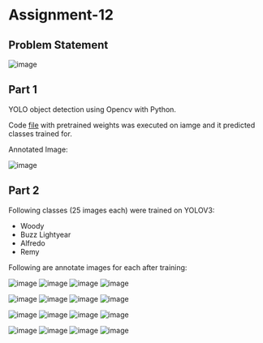 # Assignment-12 

## Problem Statement

![image](https://user-images.githubusercontent.com/120099863/228759202-74cc40ed-04c1-477f-a607-b2ff0b4c13d3.png)

## Part 1

YOLO object detection using Opencv with Python.

Code [file](https://github.com/MPGarg/Assignment-12/blob/main/Assignment12_Part1.ipynb) with pretrained weights was executed on iamge and it predicted classes trained for.

Annotated Image:

![image](https://user-images.githubusercontent.com/120099863/228760839-a0c7df1c-aab1-4e02-93e4-476b9e781f59.png)

## Part 2

Following classes (25 images each) were trained on YOLOV3:
* Woody
* Buzz Lightyear
* Alfredo
* Remy

Following are annotate images for each after training:

![image](/images/Ratatouille22.jpg) ![image](/images/Ratatouille24.jpg) ![image](/images/Ratatouille32.jpg) ![image](/images/Ratatouille43.jpg) 

![image](/images/Ratatouille44.jpg) ![image](/images/Ratatouille45.jpg) ![image](/images/Ratatouille46.jpg) ![image](/images/Ratatouille47.jpg) 

![image](/images/Woody13.jpg) ![image](/images/Woody16.jpg) ![image](/images/Woody19.jpg) ![image](/images/Woody20.jpg) 

![image](/images/Woody21.jpg) ![image](/images/Woody22.jpg) ![image](/images/Woody24.jpg) ![image](/images/buzz25.jpg) 
